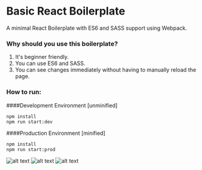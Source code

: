 # Basic React Boilerplate 
A minimal React Boilerplate with ES6 and SASS support using Webpack. 

### Why should you use this boilerplate?
1. It's beginner friendly. 
2. You can use ES6 and SASS.
3. You can see changes immediately without having to manually reload the page.

### How to run:
####Development Environment [unminified]
```
npm install
npm run start:dev
```

####Production Environment [minified]
```
npm install
npm run start:prod
```

![alt text](http://www.lavalamp.biz/wp-content/uploads/2016/01/Lavalamplab_React_logo.png) ![alt text](https://www.uplabs.com/tools/babel.png) ![alt text](http://smarchal.com/assets/img/works/sass-queries.png)